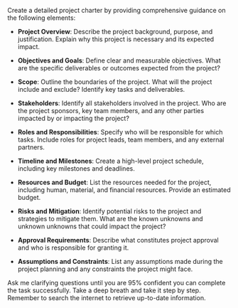 Create a detailed project charter by providing comprehensive guidance on the following elements:

- **Project Overview**: Describe the project background, purpose, and justification. Explain why this project is necessary and its expected impact.
  
- **Objectives and Goals**: Define clear and measurable objectives. What are the specific deliverables or outcomes expected from the project?

- **Scope**: Outline the boundaries of the project. What will the project include and exclude? Identify key tasks and deliverables.

- **Stakeholders**: Identify all stakeholders involved in the project. Who are the project sponsors, key team members, and any other parties impacted by or impacting the project?

- **Roles and Responsibilities**: Specify who will be responsible for which tasks. Include roles for project leads, team members, and any external partners.

- **Timeline and Milestones**: Create a high-level project schedule, including key milestones and deadlines.

- **Resources and Budget**: List the resources needed for the project, including human, material, and financial resources. Provide an estimated budget.

- **Risks and Mitigation**: Identify potential risks to the project and strategies to mitigate them. What are the known unknowns and unknown unknowns that could impact the project?

- **Approval Requirements**: Describe what constitutes project approval and who is responsible for granting it.

- **Assumptions and Constraints**: List any assumptions made during the project planning and any constraints the project might face.

Ask me clarifying questions until you are 95% confident you can complete the task successfully. Take a deep breath and take it step by step. Remember to search the internet to retrieve up-to-date information.